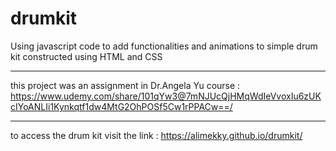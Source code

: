 # drumkit
Using javascript code to add functionalities and animations to simple drum kit constructed using HTML and CSS 
*******************************************************************************************
this project was an assignment in Dr.Angela Yu course : https://www.udemy.com/share/101qYw3@7mNJUcQjHMqWdIeVvoxIu6zUKcIYoANLIi1Kynkqtf1dw4MtG2OhPOSf5Cw1rPPACw==/
*********************************************************************************************
to access the drum kit visit the link : https://alimekky.github.io/drumkit/
